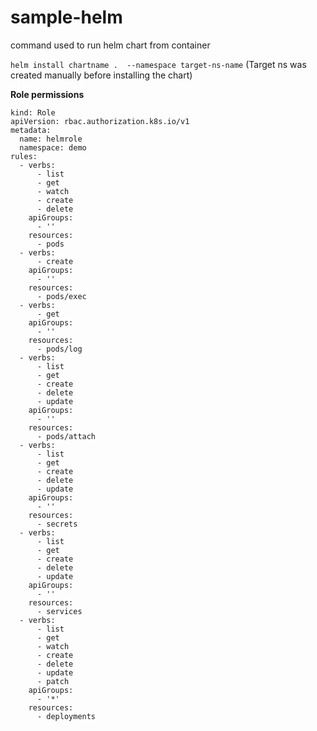 # sample-helm
command used to run helm chart from container

```helm install chartname .  --namespace target-ns-name``` (Target ns was created manually before installing the chart)


**Role permissions**

```
kind: Role
apiVersion: rbac.authorization.k8s.io/v1
metadata:
  name: helmrole
  namespace: demo
rules:
  - verbs:
      - list
      - get
      - watch
      - create
      - delete
    apiGroups:
      - ''
    resources:
      - pods
  - verbs:
      - create
    apiGroups:
      - ''
    resources:
      - pods/exec
  - verbs:
      - get
    apiGroups:
      - ''
    resources:
      - pods/log
  - verbs:
      - list
      - get
      - create
      - delete
      - update
    apiGroups:
      - ''
    resources:
      - pods/attach
  - verbs:
      - list
      - get
      - create
      - delete
      - update
    apiGroups:
      - ''
    resources:
      - secrets
  - verbs:
      - list
      - get
      - create
      - delete
      - update
    apiGroups:
      - ''
    resources:
      - services
  - verbs:
      - list
      - get
      - watch
      - create
      - delete
      - update
      - patch
    apiGroups:
      - '*'
    resources:
      - deployments

```
